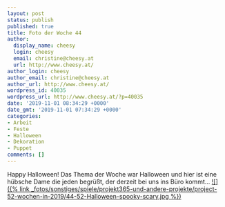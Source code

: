 ```yaml
---
layout: post
status: publish
published: true
title: Foto der Woche 44
author:
  display_name: cheesy
  login: cheesy
  email: christine@cheesy.at
  url: http://www.cheesy.at/
author_login: cheesy
author_email: christine@cheesy.at
author_url: http://www.cheesy.at/
wordpress_id: 40035
wordpress_url: http://www.cheesy.at/?p=40035
date: '2019-11-01 08:34:29 +0000'
date_gmt: '2019-11-01 07:34:29 +0000'
categories:
- Arbeit
- Feste
- Halloween
- Dekoration
- Puppet
comments: []
---
```

Happy Halloween! Das Thema der Woche war Halloween und hier ist eine hübsche Dame die jeden begrüßt, der derzeit bei uns ins Büro kommt...
[![]({% link _fotos/sonstiges/spiele/projekt365-und-andere-projekte/project-52-wochen-in-2019/44-52-Halloween-spooky-scary.jpg %})](http://www.cheesy.at/fotos/spiele/projekt365-und-andere-projekte/project-52-wochen-in-2019/)

